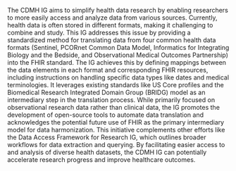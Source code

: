 The CDMH IG aims to simplify health data research by enabling researchers to more easily access and analyze data from various sources. Currently, health data is often stored in different formats, making it challenging to combine and study. This IG addresses this issue by providing a standardized method for translating data from four common health data formats (Sentinel, PCORnet Common Data Model, Informatics for Integrating Biology and the Bedside, and Observational Medical Outcomes Partnership) into the FHIR standard. The IG achieves this by defining mappings between the data elements in each format and corresponding FHIR resources, including instructions on handling specific data types like dates and medical terminologies. It leverages existing standards like US Core profiles and the Biomedical Research Integrated Domain Group (BRIDG) model as an intermediary step in the translation process. While primarily focused on observational research data rather than clinical data, the IG promotes the development of open-source tools to automate data translation and acknowledges the potential future use of FHIR as the primary intermediary model for data harmonization. This initiative complements other efforts like the Data Access Framework for Research IG, which outlines broader workflows for data extraction and querying. By facilitating easier access to and analysis of diverse health datasets, the CDMH IG can potentially accelerate research progress and improve healthcare outcomes. 
